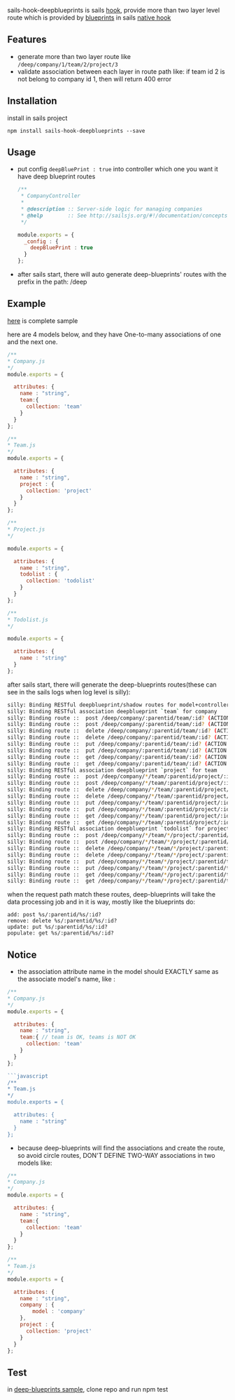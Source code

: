 sails-hook-deepblueprints is sails [hook](http://sailsjs.org/documentation/concepts/extending-sails/hooks), provide more than two layer level route which is provided by [blueprints](http://sailsjs.org/documentation/reference/blueprint-api?q=blueprint-routes) in sails [native hook](https://github.com/balderdashy/sails/tree/master/lib/hooks/blueprints)  

## Features

 * generate more than two layer route like `/deep/company/1/team/2/project/3`
 * validate association between each layer in route path
    like: if team id 2 is not belong to company id 1, then will return 400 error

## Installation
install in sails project

`npm install sails-hook-deepblueprints --save`

## Usage

 * put config `deepBluePrint : true` into controller which one you want it have deep blueprint routes

    ```javascript
    /**
     * CompanyController
     *
     * @description :: Server-side logic for managing companies
     * @help        :: See http://sailsjs.org/#!/documentation/concepts/Controllers
     */
    
    module.exports = {
      _config : {
        deepBluePrint : true
      }
    };
    ```
 * after sails start, there will auto generate deep-blueprints' routes with the prefix in the path: /deep

## Example

[here](https://github.com/hcnode/deep-blueprints-sample) is complete sample

here are 4 models below, and they have One-to-many associations of one and the next one.

```javascript
/**
* Company.js
*/
module.exports = {

  attributes: {
    name : "string",
    team:{
      collection: 'team'
    }
  }
};
```

```javascript
/**
* Team.js
*/
module.exports = {

  attributes: {
    name : "string",
    project : {
      collection: 'project'
    }
  }
};

```


```javascript
/**
* Project.js
*/

module.exports = {

  attributes: {
    name : "string",
    todolist : {
      collection: 'todolist'
    }
  }
};

```

```javascript
/**
* Todolist.js
*/

module.exports = {

  attributes: {
    name : "string"
  }
};
```

after sails start, there will generate the deep-blueprints routes(these can see in the sails logs when log level is silly):

```bash
silly: Binding RESTful deepblueprint/shadow routes for model+controller: company
silly: Binding RESTful association deepblueprint `team` for company
silly: Binding route ::  post /deep/company/:parentid/team/:id? (ACTION: company/_config)
silly: Binding route ::  post /deep/company/:parentid/team/:id? (ACTION: company/_config)
silly: Binding route ::  delete /deep/company/:parentid/team/:id? (ACTION: company/_config)
silly: Binding route ::  delete /deep/company/:parentid/team/:id? (ACTION: company/_config)
silly: Binding route ::  put /deep/company/:parentid/team/:id? (ACTION: company/_config)
silly: Binding route ::  put /deep/company/:parentid/team/:id? (ACTION: company/_config)
silly: Binding route ::  get /deep/company/:parentid/team/:id? (ACTION: company/_config)
silly: Binding route ::  get /deep/company/:parentid/team/:id? (ACTION: company/_config)
silly: Binding RESTful association deepblueprint `project` for team
silly: Binding route ::  post /deep/company/*/team/:parentid/project/:id? (ACTION: company/_config)
silly: Binding route ::  post /deep/company/*/team/:parentid/project/:id? (ACTION: company/_config)
silly: Binding route ::  delete /deep/company/*/team/:parentid/project/:id? (ACTION: company/_config)
silly: Binding route ::  delete /deep/company/*/team/:parentid/project/:id? (ACTION: company/_config)
silly: Binding route ::  put /deep/company/*/team/:parentid/project/:id? (ACTION: company/_config)
silly: Binding route ::  put /deep/company/*/team/:parentid/project/:id? (ACTION: company/_config)
silly: Binding route ::  get /deep/company/*/team/:parentid/project/:id? (ACTION: company/_config)
silly: Binding route ::  get /deep/company/*/team/:parentid/project/:id? (ACTION: company/_config)
silly: Binding RESTful association deepblueprint `todolist` for project
silly: Binding route ::  post /deep/company/*/team/*/project/:parentid/todolist/:id? (ACTION: company/_config)
silly: Binding route ::  post /deep/company/*/team/*/project/:parentid/todolist/:id? (ACTION: company/_config)
silly: Binding route ::  delete /deep/company/*/team/*/project/:parentid/todolist/:id? (ACTION: company/_config)
silly: Binding route ::  delete /deep/company/*/team/*/project/:parentid/todolist/:id? (ACTION: company/_config)
silly: Binding route ::  put /deep/company/*/team/*/project/:parentid/todolist/:id? (ACTION: company/_config)
silly: Binding route ::  put /deep/company/*/team/*/project/:parentid/todolist/:id? (ACTION: company/_config)
silly: Binding route ::  get /deep/company/*/team/*/project/:parentid/todolist/:id? (ACTION: company/_config)
silly: Binding route ::  get /deep/company/*/team/*/project/:parentid/todolist/:id? (ACTION: company/_config)
```

when the request path match these routes, deep-blueprints will take the data processing job and in it is way, mostly like the blueprints do:

```
add: post %s/:parentid/%s/:id?
remove: delete %s/:parentid/%s/:id?
update: put %s/:parentid/%s/:id?
populate: get %s/:parentid/%s/:id?
```

## Notice
 * the association attribute name in the model should EXACTLY same as the associate model's name, like :
 
 ```javascript
 /**
 * Company.js
 */
 module.exports = {
 
   attributes: {
     name : "string",
     team:{ // team is OK, teams is NOT OK
       collection: 'team'
     }
   }
 };
 
 ```javascript
 /**
 * Team.js
 */
 module.exports = {
 
   attributes: {
     name : "string"
   }
 };
 ```
 
 * because deep-blueprints will find the associations and create the route, so avoid circle routes, DON'T DEFINE TWO-WAY associations in two models like:

```javascript
/**
* Company.js
*/
module.exports = {

  attributes: {
    name : "string",
    team:{
      collection: 'team'
    }
  }
};
```

```javascript
/**
* Team.js
*/
module.exports = {

  attributes: {
    name : "string",
    company : {
        model : 'company'
    },
    project : {
      collection: 'project'
    }
  }
};

```

## Test
in [deep-blueprints sample](https://github.com/hcnode/deep-blueprints-sample), clone repo and run npm test